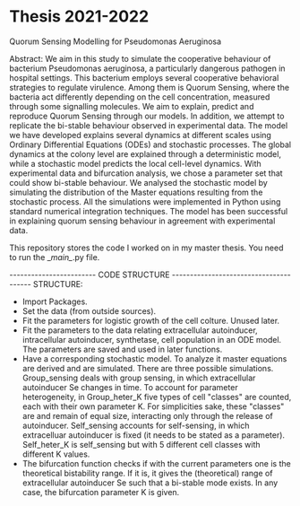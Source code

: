 # Thesis 2021-2022
Quorum Sensing Modelling for Pseudomonas Aeruginosa

Abstract:
We aim in this study to simulate the cooperative behaviour of bacterium Pseudomonas aeruginosa, a particularly dangerous pathogen in hospital settings. This bacterium employs several cooperative behavioral strategies to regulate virulence. Among them is Quorum Sensing, where the bacteria act differently depending on the cell concentration, measured through some signalling molecules. We aim to explain, predict and reproduce Quorum Sensing through our models. In addition, we attempt to replicate the bi-stable behaviour observed in experimental data. The model we have developed explains several dynamics at different scales using Ordinary Differential Equations (ODEs) and stochastic processes. The global dynamics at the colony level are explained through a deterministic model, while a stochastic model predicts the local cell-level dynamics. With experimental data and bifurcation analysis, we chose a parameter set that could show bi-stable behaviour. We analysed the stochastic model by simulating the distribution of the Master equations resulting from the stochastic process. All the simulations were implemented in Python using standard numerical integration techniques. The model has been successful in explaining quorum sensing behaviour in agreement with experimental data.

This repository stores the code I worked on in my master thesis.
You need to run the \__main\__.py file.

------------------------ CODE STRUCTURE ---------------------------------------
STRUCTURE:
 - Import Packages.
 - Set the data (from outside sources). 
 - Fit the parameters for logistic growth of the cell colture. Unused later.
 - Fit the parameters to the data relating extracellular autoinducer, intracellular
 autoinducer, synthetase, cell population in an ODE model. The parameters are saved and used in later functions.
 - Have a corresponding stochastic model. To analyze it master equations are derived
 and are simulated.
 There are three possible simulations. Group_sensing deals with group sensing, in which 
 extracellular autoinducer Se changes in time. 
 To account for parameter heterogeneity, in Group_heter_K five types of cell "classes" are counted, each with their own parameter K. For simplicities sake, these "classes" are and remain of equal size, interacting only through the release of autoinducer.
 Self_sensing accounts for self-sensing, in which extracelluar autoinducer is fixed (it needs to be stated as a parameter). Self_heter_K is self_sensing but with 5 different cell classes with different K values.
 - The bifurcation function checks if with the current parameters one is the 
 theoretical bistability range. If it is, it gives the (theoretical)
 range of extracellular autoinducer Se such that a bi-stable mode exists. In any 
 case, the bifurcation parameter K is given.
